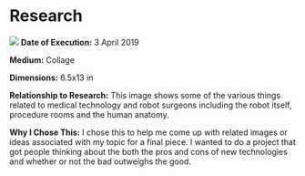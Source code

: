 # Research
![](research.png)
**Date of Execution:** 3 April 2019

**Medium:** Collage

**Dimensions:** 6.5x13 in

**Relationship to Research:** This image shows some of the various things related to medical technology and robot surgeons including the robot itself, procedure rooms and the human anatomy.

**Why I Chose This:** I chose this to help me come up with related images or ideas associated with my topic for a final piece. I wanted to do a project that got people thinking about the both the pros and cons of new technologies and whether or not the bad outweighs the good. 
